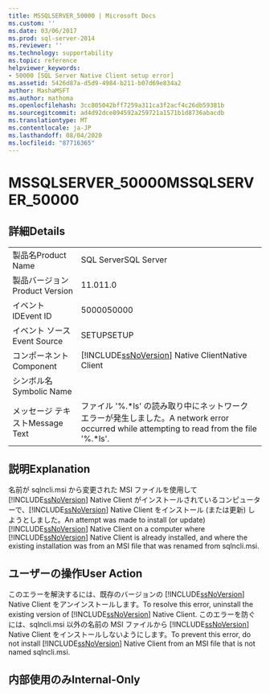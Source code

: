 ```yaml
---
title: MSSQLSERVER_50000 | Microsoft Docs
ms.custom: ''
ms.date: 03/06/2017
ms.prod: sql-server-2014
ms.reviewer: ''
ms.technology: supportability
ms.topic: reference
helpviewer_keywords:
- 50000 [SQL Server Native Client setup error]
ms.assetid: 5426d87a-d5d9-4984-b211-b07d69e834a2
author: MashaMSFT
ms.author: mathoma
ms.openlocfilehash: 3cc805042bff7259a311ca3f2acf4c26db59381b
ms.sourcegitcommit: ad4d92dce894592a259721a1571b1d8736abacdb
ms.translationtype: MT
ms.contentlocale: ja-JP
ms.lasthandoff: 08/04/2020
ms.locfileid: "87716365"
---
```

# <a name="mssqlserver_50000"></a><span data-ttu-id="6be5e-102">MSSQLSERVER_50000</span><span class="sxs-lookup"><span data-stu-id="6be5e-102">MSSQLSERVER_50000</span></span>
    
## <a name="details"></a><span data-ttu-id="6be5e-103">詳細</span><span class="sxs-lookup"><span data-stu-id="6be5e-103">Details</span></span>  
  
|||  
|-|-|  
|<span data-ttu-id="6be5e-104">製品名</span><span class="sxs-lookup"><span data-stu-id="6be5e-104">Product Name</span></span>|<span data-ttu-id="6be5e-105">SQL Server</span><span class="sxs-lookup"><span data-stu-id="6be5e-105">SQL Server</span></span>|  
|<span data-ttu-id="6be5e-106">製品バージョン</span><span class="sxs-lookup"><span data-stu-id="6be5e-106">Product Version</span></span>|<span data-ttu-id="6be5e-107">11.0</span><span class="sxs-lookup"><span data-stu-id="6be5e-107">11.0</span></span>|  
|<span data-ttu-id="6be5e-108">イベント ID</span><span class="sxs-lookup"><span data-stu-id="6be5e-108">Event ID</span></span>|<span data-ttu-id="6be5e-109">50000</span><span class="sxs-lookup"><span data-stu-id="6be5e-109">50000</span></span>|  
|<span data-ttu-id="6be5e-110">イベント ソース</span><span class="sxs-lookup"><span data-stu-id="6be5e-110">Event Source</span></span>|<span data-ttu-id="6be5e-111">SETUP</span><span class="sxs-lookup"><span data-stu-id="6be5e-111">SETUP</span></span>|  
|<span data-ttu-id="6be5e-112">コンポーネント</span><span class="sxs-lookup"><span data-stu-id="6be5e-112">Component</span></span>|[!INCLUDE[ssNoVersion](../../includes/ssnoversion-md.md)] <span data-ttu-id="6be5e-113">Native Client</span><span class="sxs-lookup"><span data-stu-id="6be5e-113">Native Client</span></span>|  
|<span data-ttu-id="6be5e-114">シンボル名</span><span class="sxs-lookup"><span data-stu-id="6be5e-114">Symbolic Name</span></span>||  
|<span data-ttu-id="6be5e-115">メッセージ テキスト</span><span class="sxs-lookup"><span data-stu-id="6be5e-115">Message Text</span></span>|<span data-ttu-id="6be5e-116">ファイル '%.\*ls' の読み取り中にネットワーク エラーが発生しました。</span><span class="sxs-lookup"><span data-stu-id="6be5e-116">A network error occurred while attempting to read from the file '%.\*ls'.</span></span>|  
  
## <a name="explanation"></a><span data-ttu-id="6be5e-117">説明</span><span class="sxs-lookup"><span data-stu-id="6be5e-117">Explanation</span></span>  
 <span data-ttu-id="6be5e-118">名前が sqlncli.msi から変更された MSI ファイルを使用して [!INCLUDE[ssNoVersion](../../includes/ssnoversion-md.md)] Native Client がインストールされているコンピューターで、[!INCLUDE[ssNoVersion](../../includes/ssnoversion-md.md)] Native Client をインストール (または更新) しようとしました。</span><span class="sxs-lookup"><span data-stu-id="6be5e-118">An attempt was made to install (or update) [!INCLUDE[ssNoVersion](../../includes/ssnoversion-md.md)] Native Client on a computer where [!INCLUDE[ssNoVersion](../../includes/ssnoversion-md.md)] Native Client is already installed, and where the existing installation was from an MSI file that was renamed from sqlncli.msi.</span></span>  
  
## <a name="user-action"></a><span data-ttu-id="6be5e-119">ユーザーの操作</span><span class="sxs-lookup"><span data-stu-id="6be5e-119">User Action</span></span>  
 <span data-ttu-id="6be5e-120">このエラーを解決するには、既存のバージョンの [!INCLUDE[ssNoVersion](../../includes/ssnoversion-md.md)] Native Client をアンインストールします。</span><span class="sxs-lookup"><span data-stu-id="6be5e-120">To resolve this error, uninstall the existing version of [!INCLUDE[ssNoVersion](../../includes/ssnoversion-md.md)] Native Client.</span></span> <span data-ttu-id="6be5e-121">このエラーを防ぐには、sqlncli.msi 以外の名前の MSI ファイルから [!INCLUDE[ssNoVersion](../../includes/ssnoversion-md.md)] Native Client をインストールしないようにします。</span><span class="sxs-lookup"><span data-stu-id="6be5e-121">To prevent this error, do not install [!INCLUDE[ssNoVersion](../../includes/ssnoversion-md.md)] Native Client from an MSI file that is not named sqlncli.msi.</span></span>  
  
## <a name="internal-only"></a><span data-ttu-id="6be5e-122">内部使用のみ</span><span class="sxs-lookup"><span data-stu-id="6be5e-122">Internal-Only</span></span>  
  
